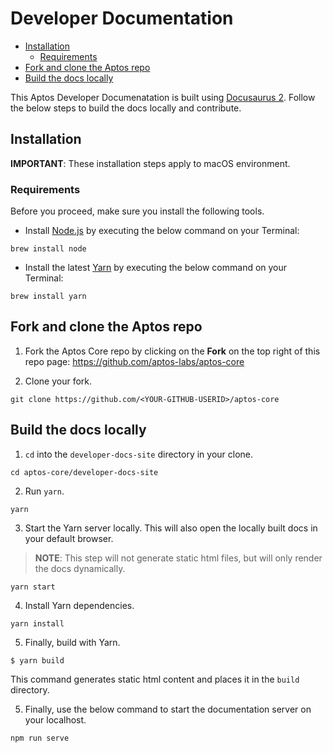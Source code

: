 # Developer Documentation

   - [Installation](#installation)   
      - [Requirements](#requirements)   
   - [Fork and clone the Aptos repo](#fork-and-clone-the-aptos-repo)   
   - [Build the docs locally](#build-the-docs-locally)   


This Aptos Developer Documenatation is built using [Docusaurus 2](https://docusaurus.io/). Follow the below steps to build the docs locally and contribute.

## Installation

**IMPORTANT**: These installation steps apply to macOS environment.

### Requirements

Before you proceed, make sure you install the following tools.

- Install [Node.js](https://nodejs.org/en/download/) by executing the below command on your Terminal:

```
brew install node
```

- Install the latest [Yarn](https://classic.yarnpkg.com/lang/en/docs/install/#mac-stable) by executing the below command on your Terminal:

```
brew install yarn
```

## Fork and clone the Aptos repo

1. Fork the Aptos Core repo by clicking on the **Fork** on the top right of this repo page:
https://github.com/aptos-labs/aptos-core

2. Clone your fork.

  ```
  git clone https://github.com/<YOUR-GITHUB-USERID>/aptos-core

  ```

## Build the docs locally

1. `cd` into the `developer-docs-site` directory in your clone.

  ```
  cd aptos-core/developer-docs-site
  ```
2. Run `yarn`.

  ```
  yarn
  ```

3. Start the Yarn server locally. This will also open the locally built docs in your default browser.

> **NOTE**: This step will not generate static html files, but will only render the docs dynamically.

  ```
  yarn start
  ```

4. Install Yarn dependencies.

  ```
  yarn install
  ```
5. Finally, build with Yarn.

  ```
  $ yarn build
  ```

This command generates static html content and places it in the `build` directory.

5. Finally, use the below command to start the documentation server on your localhost.

  ```
  npm run serve
  ```
